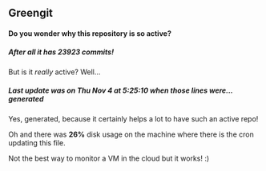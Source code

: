 ## Greengit

#### Do you wonder why this repository is so active?

##### After all it has 23923 commits!

But is it *really* active? Well...

##### Last update was on Thu Nov 4 at 5:25:10 when those lines were... generated

Yes, generated, because it certainly helps a lot to have such an active repo!

Oh and there was **26%** disk usage on the machine
where there is the cron updating this file.

Not the best way to monitor a VM in the cloud but it works! :)
